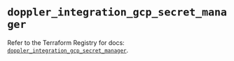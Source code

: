 # `doppler_integration_gcp_secret_manager`

Refer to the Terraform Registry for docs: [`doppler_integration_gcp_secret_manager`](https://registry.terraform.io/providers/dopplerhq/doppler/1.21.0/docs/resources/integration_gcp_secret_manager).
